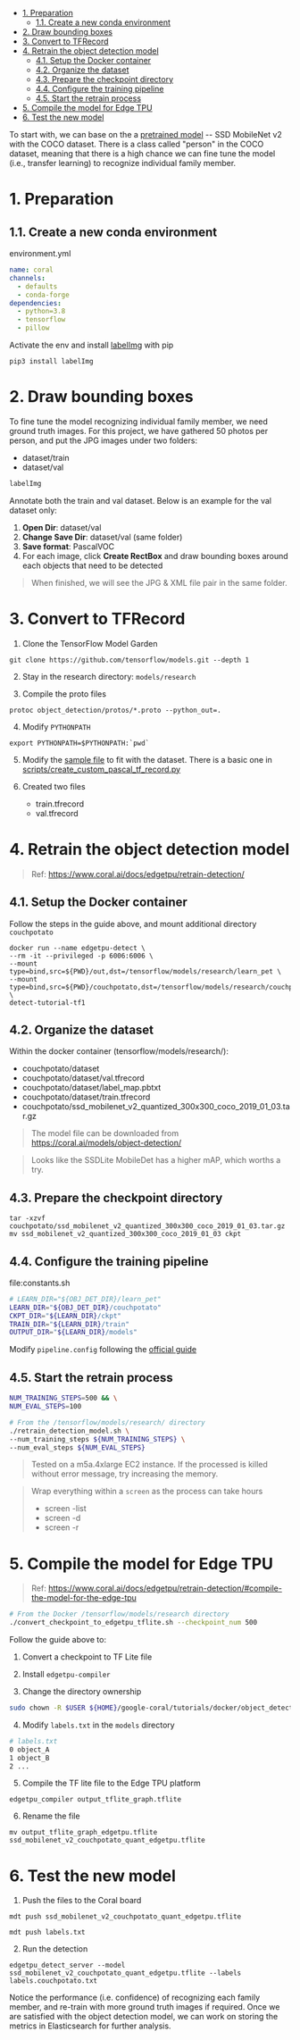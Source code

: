 - [1. Preparation](#1-preparation)
  - [1.1. Create a new conda environment](#11-create-a-new-conda-environment)
- [2. Draw bounding boxes](#2-draw-bounding-boxes)
- [3. Convert to TFRecord](#3-convert-to-tfrecord)
- [4. Retrain the object detection model](#4-retrain-the-object-detection-model)
  - [4.1. Setup the Docker container](#41-setup-the-docker-container)
  - [4.2. Organize the dataset](#42-organize-the-dataset)
  - [4.3. Prepare the checkpoint directory](#43-prepare-the-checkpoint-directory)
  - [4.4. Configure the training pipeline](#44-configure-the-training-pipeline)
  - [4.5. Start the retrain process](#45-start-the-retrain-process)
- [5. Compile the model for Edge TPU](#5-compile-the-model-for-edge-tpu)
- [6. Test the new model](#6-test-the-new-model)

To start with, we can base on the a [pretrained model](https://coral.ai/models/object-detection/) -- SSD MobileNet v2 with the COCO dataset. There is a class called "person" in the COCO dataset, meaning that there is a high chance we can fine tune the model (i.e., transfer learning) to recognize individual family member.

# 1. Preparation

## 1.1. Create a new conda environment

environment.yml
```yml
name: coral
channels:
  - defaults
  - conda-forge
dependencies:
  - python=3.8
  - tensorflow
  - pillow
```

Activate the env and install [labelImg](https://github.com/tzutalin/labelImg) with pip
```
pip3 install labelImg
```

# 2. Draw bounding boxes

To fine tune the model recognizing individual family member, we need ground truth images. For this project, we have gathered 50 photos per person, and put the JPG images under two folders:
* dataset/train
* dataset/val

```sh
labelImg
```

Annotate both the train and val dataset. Below is an example for the val dataset only:
1. **Open Dir**: dataset/val
2. **Change Save Dir**: dataset/val (same folder)
3. **Save format**: PascalVOC
4. For each image, click **Create RectBox** and draw bounding boxes around each objects that need to be detected

> When finished, we will see the JPG & XML file pair in the same folder.

# 3. Convert to TFRecord

1. Clone the TensorFlow Model Garden
```
git clone https://github.com/tensorflow/models.git --depth 1
```
2. Stay in the research directory: `models/research`

3. Compile the proto files
```
protoc object_detection/protos/*.proto --python_out=.
```
4. Modify `PYTHONPATH`
```
export PYTHONPATH=$PYTHONPATH:`pwd`
```
5. Modify the [sample file](https://github.com/tensorflow/models/blob/master/research/object_detection/dataset_tools/create_pascal_tf_record.py) to fit with the dataset. There is a basic one in [scripts/create_custom_pascal_tf_record.py](scripts/create_custom_pascal_tf_record.py)

6. Created two files
   * train.tfrecord
   * val.tfrecord

# 4. Retrain the object detection model

> Ref: https://www.coral.ai/docs/edgetpu/retrain-detection/

## 4.1. Setup the Docker container

Follow the steps in the guide above, and mount additional directory `couchpotato`

```
docker run --name edgetpu-detect \
--rm -it --privileged -p 6006:6006 \
--mount type=bind,src=${PWD}/out,dst=/tensorflow/models/research/learn_pet \
--mount type=bind,src=${PWD}/couchpotato,dst=/tensorflow/models/research/couchpotato \
detect-tutorial-tf1
```

## 4.2. Organize the dataset

Within the docker container (tensorflow/models/research/):

* couchpotato/dataset
* couchpotato/dataset/val.tfrecord
* couchpotato/dataset/label_map.pbtxt
* couchpotato/dataset/train.tfrecord
* couchpotato/ssd_mobilenet_v2_quantized_300x300_coco_2019_01_03.tar.gz

> The model file can be downloaded from https://coral.ai/models/object-detection/

> Looks like the SSDLite MobileDet has a higher mAP, which worths a try.

## 4.3. Prepare the checkpoint directory
```
tar -xzvf couchpotato/ssd_mobilenet_v2_quantized_300x300_coco_2019_01_03.tar.gz
mv ssd_mobilenet_v2_quantized_300x300_coco_2019_01_03 ckpt
```

## 4.4. Configure the training pipeline

file:constants.sh
```sh
# LEARN_DIR="${OBJ_DET_DIR}/learn_pet"
LEARN_DIR="${OBJ_DET_DIR}/couchpotato"
CKPT_DIR="${LEARN_DIR}/ckpt"
TRAIN_DIR="${LEARN_DIR}/train"
OUTPUT_DIR="${LEARN_DIR}/models"
```

Modify `pipeline.config` following the [official guide](https://www.coral.ai/docs/edgetpu/retrain-detection/#configure-your-training-pipeline)

## 4.5. Start the retrain process

```sh
NUM_TRAINING_STEPS=500 && \
NUM_EVAL_STEPS=100

# From the /tensorflow/models/research/ directory
./retrain_detection_model.sh \
--num_training_steps ${NUM_TRAINING_STEPS} \
--num_eval_steps ${NUM_EVAL_STEPS}
```
> Tested on a m5a.4xlarge EC2 instance. If the processed is killed without error message, try increasing the memory.

> Wrap everything within a `screen` as the process can take hours
> * screen -list
> * screen -d
> * screen -r

# 5. Compile the model for Edge TPU

> Ref: https://www.coral.ai/docs/edgetpu/retrain-detection/#compile-the-model-for-the-edge-tpu

```sh
# From the Docker /tensorflow/models/research directory
./convert_checkpoint_to_edgetpu_tflite.sh --checkpoint_num 500
```

Follow the guide above to:
1. Convert a checkpoint to TF Lite file
2. Install `edgetpu-compiler`

3. Change the directory ownership
```sh
sudo chown -R $USER ${HOME}/google-coral/tutorials/docker/object_detection/couchpotato 
```

4. Modify `labels.txt` in the `models` directory

```sh
# labels.txt
0 object_A
1 object_B
2 ...

```

5. Compile the TF lite file to the Edge TPU platform
```
edgetpu_compiler output_tflite_graph.tflite
```

6. Rename the file
```
mv output_tflite_graph_edgetpu.tflite ssd_mobilenet_v2_couchpotato_quant_edgetpu.tflite
```

# 6. Test the new model

1. Push the files to the Coral board
```
mdt push ssd_mobilenet_v2_couchpotato_quant_edgetpu.tflite

mdt push labels.txt
```

2. Run the detection
```
edgetpu_detect_server --model ssd_mobilenet_v2_couchpotato_quant_edgetpu.tflite --labels labels.couchpotato.txt
```

Notice the performance (i.e. confidence) of recognizing each family member, and re-train with more ground truth images if required. Once we are satisfied with the object detection model, we can work on storing the metrics in Elasticsearch for further analysis.